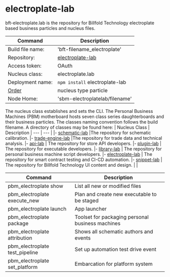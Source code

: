 # electroplate-lab


bft-electroplate.lab is the repository for Billfold Technology electroplate based business particles and nucleus files.

| Command | Description |
| --- | --- |
|  Build file name: | 'bft-filename_electroplate' |
|  Repository: | [electroplate-lab](https://github.com/Billfold-Technologies/electroplate-lab/) |
|  Access token: | OAuth |
|  Nucleus class: | electroplate.lab |
|  Deployment name: | `npm install` electroplate-lab |
 [Order](https://github.com/Billfold-Technologies/Technical-Orders) | nucleus type particle |
|  Node Home: | 'sbm-electroplatelab/filename' |

The nucleus class establishes and sets the CLI. The Personal Business Machines (PBM) motherboard hosts seven class series daughterboards and their business particles. The classes naming convention follows the build filename. A directory of classes may be found here:
| Nucleus Class | Description
| --- | --- |
|- [schematic-lab](https://github.com/Billfold-Technologies/schematic-lab) |The repository for schematic calibration.
|- [trade-engine-lab](https://github.com/Billfold-Technologies/trade-engine-lab) |The repository for trade data and technical analysis.
|- [api-lab](https://github.com/Billfold-Technologies/api-lab) | The repository for store API developers.
|- [plugin-lab](https://github.com/Billfold-Technologies/plugin-lab) | The repository for executable developers.
|- [library-lab](https://github.com/Billfold-Technologies/library-lab) | The repository for personal business machine script developers.
|- [electroplate-lab](https://github.com/Billfold-Technologies/electroplate-lab) | The repository for smart contract testing and CI-CD automation.
|- [snippet-lab](https://github.com/Billfold-Technologies/snippet-lab) | The repository for Billfold Technology UI content and design.
|     |

| Command | Description |
| --- | --- |
| pbm_electroplate show | List all new or modified files |
| pbm_electroplate execute_new | Plan and create new executable to be staged |
| pbm_electroplate launch | App launcher
| pbm_electroplate package | Toolset for packaging personal business machines |
| pbm_electroplate attribution | Shows all schematic authors and events |
| pbm_electroplate test_pipeline | Set up automation test drive event |
| pbm_electroplate set_platform | Embarcation for platform system |

